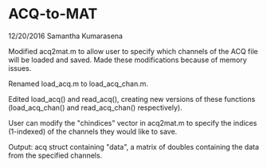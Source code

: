 # ACQ-to-MAT

12/20/2016 Samantha Kumarasena

Modified acq2mat.m to allow user to specify which channels of the ACQ file will be loaded and saved. Made these modifications because of memory issues. 

Renamed load_acq.m to load_acq_chan.m. 

Edited load_acq() and read_acq(), creating new versions of these functions (load_acq_chan() and read_acq_chan() respectively). 

User can modify the "chindices" vector in acq2mat.m to specify the indices (1-indexed) of the channels they would like to save. 

Output: acq struct containing "data", a matrix of doubles containing the data from the specified channels.